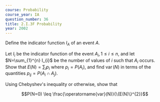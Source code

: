 ```yaml
---
course: Probability
course_year: IA
question_number: 36
title: 2.I.3F Probability
year: 2002
---
```



Define the indicator function $I_{A}$ of an event $A$.

Let $I_{i}$ be the indicator function of the event $A_{i}, 1 \leq i \leq n$, and let $N=\sum_{1}^{n} I_{i}$ be the number of values of $i$ such that $A_{i}$ occurs. Show that $E(N)=\sum_{i} p_{i}$ where $p_{i}=P\left(A_{i}\right)$, and find $\operatorname{var}(N)$ in terms of the quantities $p_{i j}=P\left(A_{i} \cap A_{j}\right)$.

Using Chebyshev's inequality or otherwise, show that

$$P(N=0) \leq \frac{\operatorname{var}(N)}{\{E(N)\}^{2}}$$
